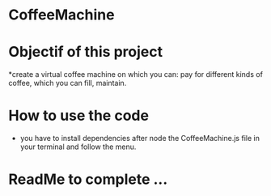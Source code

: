# CoffeeMachine

# Objectif of this project

*create a virtual coffee machine on which you can: pay for different kinds of coffee, which you can fill, maintain.

# How to use the code

* you  have to install dependencies after node the CoffeeMachine.js file in your terminal and follow the menu.


# ReadMe to complete ...
